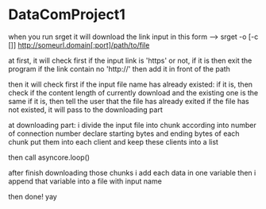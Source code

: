 # DataComProject1


when you run srget it will download the link input in this form
--> srget -o <output file> [-c [<numConn>]] http://someurl.domain[:port]/path/to/file


at first, 
it will check first if the input link is 'https' or not, 
if it is then exit the program
if the link contain no 'http://' then add it in front of the path

then it will check first if the input file name has already existed:
if it is, then check if the content length of currently download and the existing one is the same
if it is,  then tell the user that the file has already exited
if the file has not existed, it will pass to the downloading part

at downloading part:
i divide the input file into chunk according into number of connection number
declare starting bytes and ending bytes of each chunk 
put them into each client and keep these clients into a list

then call asyncore.loop()

after finish downloading those chunks 
i add each data in one variable
then i append that variable into a file with input name

then done! yay


